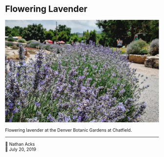 # Flowering Lavender

![A row of flowering lavender](assets/c348b63721ffd47a10ce35d077fe6cc3.webp)

Flowering lavender at the Denver Botanic Gardens at Chatfield.

- - - -

<span aria-hidden="true">👤</span> Nathan Acks  
<span aria-hidden="true">📅</span> July 20, 2019
